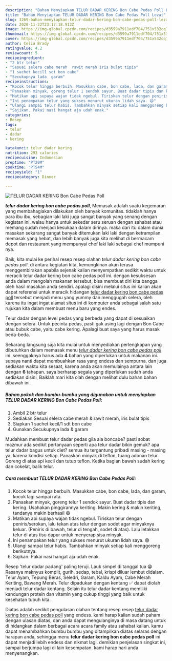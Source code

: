 ```yaml
---
description: "Bahan Menyiapkan TELUR DADAR KERING Bon Cabe Pedas Poll Lezat"
title: "Bahan Menyiapkan TELUR DADAR KERING Bon Cabe Pedas Poll Lezat"
slug: 3269-bahan-menyiapkan-telur-dadar-kering-bon-cabe-pedas-poll-lezat
date: 2020-11-22T23:17:18.912Z
image: https://img-global.cpcdn.com/recipes/d3599a7911edf704/751x532cq70/telur-dadar-kering-bon-cabe-pedas-poll-foto-resep-utama.jpg
thumbnail: https://img-global.cpcdn.com/recipes/d3599a7911edf704/751x532cq70/telur-dadar-kering-bon-cabe-pedas-poll-foto-resep-utama.jpg
cover: https://img-global.cpcdn.com/recipes/d3599a7911edf704/751x532cq70/telur-dadar-kering-bon-cabe-pedas-poll-foto-resep-utama.jpg
author: Celia Brady
ratingvalue: 4.2
reviewcount: 5
recipeingredient:
- "2 btr telur"
- "Sesuai selera cabe merah  rawit merah iris bulat tipis"
- "1 sachet kecil1 sdt bon cabe"
- "Secukupnya lada  garam"
recipeinstructions:
- "Kocok telur hingga berbuih. Masukkan cabe, bon cabe, lada, dan garam, kocok lagi sampai rata."
- "Panaskan minyak, goreng telur 1 sendok sayur. Buat dadar tipis dan kering. Usahakan pinggirannya keriting. Makin kering &amp; makin keriting, tandanya makin berhasil 😄"
- "Matikan api supaya wajan tidak ngebul. Tiriskan telur dengan peniris/serokan, lalu tekan atas telur dengan sodet agar minyaknya keluar. (Peniris di bawah, telur di tengah, sodet di atas). Lalu letakkan telur di atas tisu dapur untuk menyerap sisa minyak."
- "Ini penampakan telur yang sukses menurut ukuran lidah saya. 😄"
- "Ulangi sampai telur habis. Tambahkan minyak setiap kali menggoreng berikutnya."
- "Sajikan. Pakai nasi hangat aja udah enak."
categories:
- Resep
tags:
- telur
- dadar
- kering

katakunci: telur dadar kering 
nutrition: 293 calories
recipecuisine: Indonesian
preptime: "PT20M"
cooktime: "PT54M"
recipeyield: "1"
recipecategory: Dinner

---
```



![TELUR DADAR KERING Bon Cabe Pedas Poll](https://img-global.cpcdn.com/recipes/d3599a7911edf704/751x532cq70/telur-dadar-kering-bon-cabe-pedas-poll-foto-resep-utama.jpg)

<b><i>telur dadar kering bon cabe pedas poll</i></b>, Memasak adalah suatu kegemaran yang membahagiakan dilakukan oleh banyak komunitas. tidaklah hanya para ibu ibu, sebagian laki laki juga sangat banyak yang senang dengan kegiatan ini. walau hanya untuk sekedar seru seruan dengan sahabat atau memang sudah menjadi kesukaan dalam dirinya. maka dari itu dalam dunia masakan sekarang sangat banyak ditemukan laki laki dengan ketrampilan memasak yang hebat, dan lebih banyak juga kita melihat di bermacam depot dan restaurant yang mempunyai chef laki laki sebagai chef mumpuni nya.

Baik, kita mulai ke perihal resep resep olahan <i>telur dadar kering bon cabe pedas poll</i>. di antara kegiatan kita, kemungkinan akan terasa menggembirakan apabila sejenak kalian menyempatkan sedikit waktu untuk meracik telur dadar kering bon cabe pedas poll ini. dengan kesuksesan anda dalam mengolah makanan tersebut, bisa membuat diri kita bangga oleh hasil masakan anda sendiri. apalagi disini melalui situs ini kalian akan dapat referensi untuk meracik hidangan <u>telur dadar kering bon cabe pedas poll</u> tersebut menjadi menu yang yummy dan menggugah selera, oleh karena itu ingat ingat alamat situs ini di komputer anda sebagai salah satu rujukan kita dalam membuat menu baru yang endes.

Telur dadar dengan level pedas yang berbeda yang dapat di sesuaikan dengan selera. Untuk pecinta pedas, pasti gak asing lagi dengan Bon Cabe atau bubuk cabe, yaitu cabe kering. Apalagi buat saya yang harus masak beda-beda.


Sekarang langsung saja kita mulai untuk menyediakan perlengkapan yang dibutuhkan dalam memasak menu <u><i>telur dadar kering bon cabe pedas poll</i></u> ini. seenggaknya harus ada <b>4</b> bahan yang diperlukan untuk makanan ini. supaya nanti dapat membuahkan rasa yang endess dan sempurna. dan juga sediakan waktu kita sesaat, karena anda akan memulainya antara lain dengan <b>6</b> tahapan. saya berharap segala yang diperlukan sudah anda sediakan disini, Baiklah mari kita olah dengan melihat dulu bahan bahan dibawah ini.

<!--inarticleads1-->

##### Bahan pokok dan bumbu-bumbu yang digunakan untuk menyiapkan TELUR DADAR KERING Bon Cabe Pedas Poll:

1. Ambil 2 btr telur
1. Sediakan Sesuai selera cabe merah &amp; rawit merah, iris bulat tipis
1. Siapkan 1 sachet kecil/1 sdt bon cabe
1. Gunakan Secukupnya lada &amp; garam


Mudahkan membuat telur dadar pedas gila ala boncabe? pasti sobat mazmur ada sedikit pertanyaan seperti apa telur dadar bikin gemuk? apa telur dadar bagus untuk diet? semua itu tergantung pribadi masing - masing ya, karena kondisi setiap. Panaskan minyak di teflon, tuang adonan telur. Goreng di atas api kecil dan tutup teflon. Ketika bagian bawah sudah kering dan cokelat, balik telur. 

<!--inarticleads2-->

##### Cara membuat TELUR DADAR KERING Bon Cabe Pedas Poll:

1. Kocok telur hingga berbuih. Masukkan cabe, bon cabe, lada, dan garam, kocok lagi sampai rata.
1. Panaskan minyak, goreng telur 1 sendok sayur. Buat dadar tipis dan kering. Usahakan pinggirannya keriting. Makin kering &amp; makin keriting, tandanya makin berhasil 😄
1. Matikan api supaya wajan tidak ngebul. Tiriskan telur dengan peniris/serokan, lalu tekan atas telur dengan sodet agar minyaknya keluar. (Peniris di bawah, telur di tengah, sodet di atas). Lalu letakkan telur di atas tisu dapur untuk menyerap sisa minyak.
1. Ini penampakan telur yang sukses menurut ukuran lidah saya. 😄
1. Ulangi sampai telur habis. Tambahkan minyak setiap kali menggoreng berikutnya.
1. Sajikan. Pakai nasi hangat aja udah enak.


Resep &#39;telur dadar padang&#39; paling teruji. Lauk simpel di tanggal tua 😁Rasanya maknyus komplit, gurih, sedap, tebal, krispi diluar lembut didalam. Telur Ayam, Tepung Beras, Seledri, Garam, Kaldu Ayam, Cabe Merah Keriting, Bawang Merah. Telur dipadukan dengan kentang ✅ dapat diolah menjadi telur dadar kentang. Selain itu telur dadar kentang memiliki kandungan protein dan vitamin yang cukup tinggi yang baik untuk kesehatan tubuh kita. 

Diatas adalah sedikit pengulasan olahan tentang resep resep <u>telur dadar kering bon cabe pedas poll</u> yang endess. kami harap kalian sudah paham dengan ulasan diatas, dan anda dapat mengulanginya di masa datang untuk di hidangkan dalam berbagai acara acara family atau sahabat kalian. kamu dapat menambahkan bumbu bumbu yang ditampilkan diatas selaras dengan harapan anda, sehingga menu <b>telur dadar kering bon cabe pedas poll</b> ini dapat menjadi lebih endess dan nikmat lagi. demikian penjelasan singkat ini, sampai berjumpa lagi di lain kesempatan. kami harap hari anda menyenangkan.
